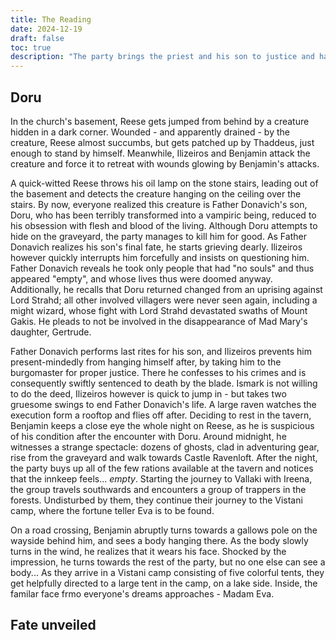```yaml
---
title: The Reading
date: 2024-12-19
draft: false
toc: true
description: "The party brings the priest and his son to justice and have their fate revealed"
---
```


## Doru

In the church's basement, Reese gets jumped from behind by a creature hidden in a dark corner. Wounded - and apparently drained - by the creature, Reese almost succumbs, but gets patched up by Thaddeus, just enough to stand by himself. Meanwhile, Ilizeiros and Benjamin attack the creature and force it to retreat with wounds glowing by Benjamin's attacks. 

A quick-witted Reese throws his oil lamp on the stone stairs, leading out of the basement and detects the creature hanging on the ceiling over the stairs. By now, everyone realized this creature is Father Donavich's son, Doru, who has been terribly transformed into a vampiric being, reduced to his obsession with flesh and blood of the living. Although Doru attempts to hide on the graveyard, the party manages to kill him for good. 
As Father Donavich realizes his son's final fate, he starts grieving dearly. Ilizeiros however quickly interrupts him forcefully and insists on questioning him. Father Donavich reveals he took only people that had "no souls" and thus appeared "empty", and whose lives thus were doomed anyway. Additionally, he recalls that Doru returned changed from an uprising against Lord Strahd; all other involved villagers were never seen again, including a might wizard, whose fight with Lord Strahd devastated swaths of Mount Gakis. He pleads to not be involved in the disappearance of Mad Mary's daughter, Gertrude.

Father Donavich performs last rites for his son, and Ilizeiros prevents him present-mindedly from hanging himself after, by taking him to the burgomaster for proper justice. There he confesses to his crimes and is consequently swiftly sentenced to death by the blade. Ismark is not willing to do the deed, Ilizeiros however is quick to jump in - but takes two gruesome swings to end Father Donavich's life. A large raven watches the execution form a rooftop and flies off after.
Deciding to rest in the tavern, Benjamin keeps a close eye the whole night on Reese, as he is suspicious of his condition after the encounter with Doru. Around midnight, he witnesses a strange spectacle: dozens of ghosts, clad in adventuring gear, rise from the graveyard and walk towards Castle Ravenloft.
After the night, the party buys up all of the few rations available at the tavern and notices that the innkeep feels... *empty*. Starting the journey to Vallaki with Ireena, the group travels southwards and encounters a group of trappers in the forests. Undisturbed by them, they continue their journey to the Vistani camp, where the fortune teller Eva is to be found.

On a road crossing, Benjamin abruptly turns towards a gallows pole on the wayside behind him, and sees a body hanging there. As the body slowly turns in the wind, he realizes that it wears his face. Shocked by the impression, he turns towards the rest of the party, but no one else can see a body...
As they arrive in a Vistani camp consisting of five colorful tents, they get helpfully directed to a large tent in the camp, on a lake side. Inside, the familar face frmo everyone's dreams approaches - Madam Eva.

## Fate unveiled
